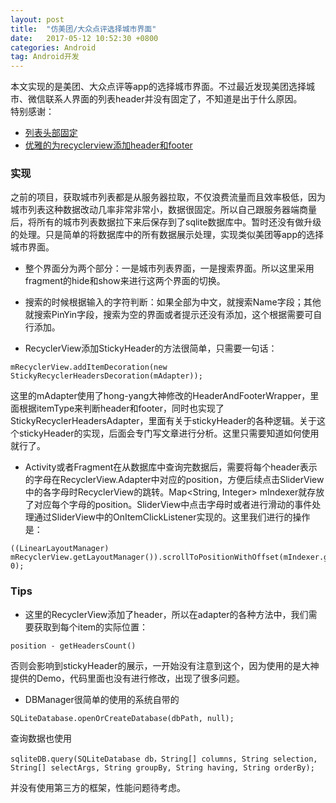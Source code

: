 ```yaml
---
layout: post
title:  "仿美团/大众点评选择城市界面"
date:   2017-05-12 10:52:30 +0800
categories: Android
tag: Android开发
---
```

本文实现的是美团、大众点评等app的选择城市界面。不过最近发现美团选择城市、微信联系人界面的列表header并没有固定了，不知道是出于什么原因。  
特别感谢：  

- [列表头部固定](https://github.com/timehop/sticky-headers-recyclerview)  
- [优雅的为recyclerview添加header和footer](http://blog.csdn.net/lmj623565791/article/details/51854533)

### 实现
之前的项目，获取城市列表都是从服务器拉取，不仅浪费流量而且效率极低，因为城市列表这种数据改动几率非常非常小，数据很固定。所以自己跟服务器端商量后，将所有的城市列表数据拉下来后保存到了sqlite数据库中。暂时还没有做升级的处理。只是简单的将数据库中的所有数据展示处理，实现类似美团等app的选择城市界面。  

- 整个界面分为两个部分：一是城市列表界面，一是搜索界面。所以这里采用fragment的hide和show来进行这两个界面的切换。  

- 搜索的时候根据输入的字符判断：如果全部为中文，就搜索Name字段；其他就搜索PinYin字段，搜索为空的界面或者提示还没有添加，这个根据需要可自行添加。  

- RecyclerView添加StickyHeader的方法很简单，只需要一句话：
``` 
mRecyclerView.addItemDecoration(new StickyRecyclerHeadersDecoration(mAdapter));
```
这里的mAdapter使用了hong-yang大神修改的HeaderAndFooterWrapper，里面根据itemType来判断header和footer，同时也实现了StickyRecyclerHeadersAdapter，里面有关于stickyHeader的各种逻辑。关于这个stickyHeader的实现，后面会专门写文章进行分析。这里只需要知道如何使用就行了。

- Activity或者Fragment在从数据库中查询完数据后，需要将每个header表示的字母在RecyclerView.Adapter中对应的position，方便后续点击SliderView中的各字母时RecyclerView的跳转。Map<String, Integer> mIndexer就存放了对应每个字母的position。SliderView中点击字母时或者进行滑动的事件处理通过SliderView中的OnItemClickListener实现的。这里我们进行的操作是：
```
((LinearLayoutManager) mRecyclerView.getLayoutManager()).scrollToPositionWithOffset(mIndexer.get(s), 0);
```

### Tips

- 这里的RecyclerView添加了header，所以在adapter的各种方法中，我们需要获取到每个item的实际位置：
```
position - getHeadersCount()
```
否则会影响到stickyHeader的展示，一开始没有注意到这个，因为使用的是大神提供的Demo，代码里面也没有进行修改，出现了很多问题。

- DBManager很简单的使用的系统自带的
 ```
 SQLiteDatabase.openOrCreateDatabase(dbPath, null);
 ```
查询数据也使用
```
sqliteDB.query(SQLiteDatabase db，String[] columns, String selection, String[] selectArgs, String groupBy, String having, String orderBy);
```
并没有使用第三方的框架，性能问题待考虑。
	